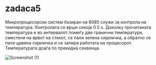 # zadaca5
Микропроцесорски систем базиран на 8085 служи за контрола на температура. Контролата се врши секоја 0.5 s. Доколку прочитаната температура е во интервалот помеѓу две гранични температури, сместени на врвот на стекот, се пали зелена сијаличка, а обратно се пали црвена сијаличка и се запира работата на процесорот. Температурата доаѓа по прекидна секвенца.

 ![Screenshot (1)](    )
